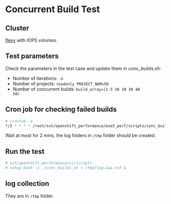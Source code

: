 
# Concurrent Build Test

## Cluster

[flexy](../learn/flexy.md) with IOPS volumes.

## Test parameters

Check the parameters in the test case and update them in *conc_builds.sh*:

* Number of iterations: <code>-n</code>
* Number of projects: <code>readonly PROJECT_NUM=50</code>
* Number of concurrent builds: <code>build_array=(1 5 10 20 30 40 50)</code>

## Cron job for checking failed builds

```sh
# crontab -e
*/2 * * * * /root/svt/openshift_performance/ose3_perf/scripts/conc_build_step.sh >> /tmp/aaa.txt
```

Wait at most for 2 mins, the log folders in <code>/tmp</code> folder should be created.

## Run the test

```sh
# svt/openshift_performance/ci/scripts
# nohup bash -x ./conc_builds.sh > /tmp/log.aaa.txt &
```

## log collection

They are in <code>/tmp</code> folder.
